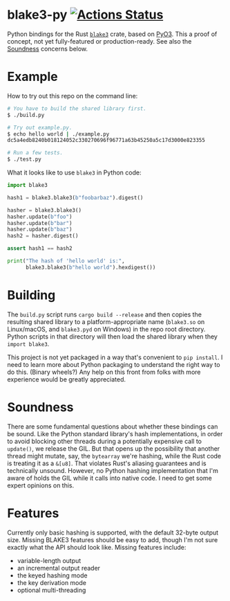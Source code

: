# blake3-py [![Actions Status](https://github.com/oconnor663/blake3-py/workflows/tests/badge.svg)](https://github.com/oconnor663/blake3-py/actions)

Python bindings for the Rust [`blake3`](https://crates.io/crates/blake3)
crate, based on [PyO3](https://github.com/PyO3/pyo3). This a proof of
concept, not yet fully-featured or production-ready. See also the
[Soundness](#soundness) concerns below.

# Example

How to try out this repo on the command line:

```bash
# You have to build the shared library first.
$ ./build.py

# Try out example.py.
$ echo hello world | ./example.py
dc5a4edb8240b018124052c330270696f96771a63b45250a5c17d3000e823355

# Run a few tests.
$ ./test.py
```

What it looks like to use `blake3` in Python code:

```python
import blake3

hash1 = blake3.blake3(b"foobarbaz").digest()

hasher = blake3.blake3()
hasher.update(b"foo")
hasher.update(b"bar")
hasher.update(b"baz")
hash2 = hasher.digest()

assert hash1 == hash2

print("The hash of 'hello world' is:",
      blake3.blake3(b"hello world").hexdigest())
```

# Building

The `build.py` script runs `cargo build --release` and then copies the
resulting shared library to a platform-appropriate name (`blake3.so` on
Linux/macOS, and `blake3.pyd` on Windows) in the repo root directory.
Python scripts in that directory will then load the shared library when
they `import blake3`.

This project is not yet packaged in a way that's convenient to `pip
install`. I need to learn more about Python packaging to understand the
right way to do this. (Binary wheels?) Any help on this front from folks
with more experience would be greatly appreciated.

# Soundness

There are some fundamental questions about whether these bindings can be
sound. Like the Python standard library's hash implementations, in order
to avoid blocking other threads during a potentially expensive call to
`update()`, we release the GIL. But that opens up the possibility that
another thread might mutate, say, the `bytearray` we're hashing, while
the Rust code is treating it as a `&[u8]`. That violates Rust's aliasing
guarantees and is technically unsound. However, no Python hashing
implementation that I'm aware of holds the GIL while it calls into
native code. I need to get some expert opinions on this.

# Features

Currently only basic hashing is supported, with the default 32-byte
output size. Missing BLAKE3 features should be easy to add, though I'm
not sure exactly what the API should look like. Missing features
include:

- variable-length output
- an incremental output reader
- the keyed hashing mode
- the key derivation mode
- optional multi-threading
